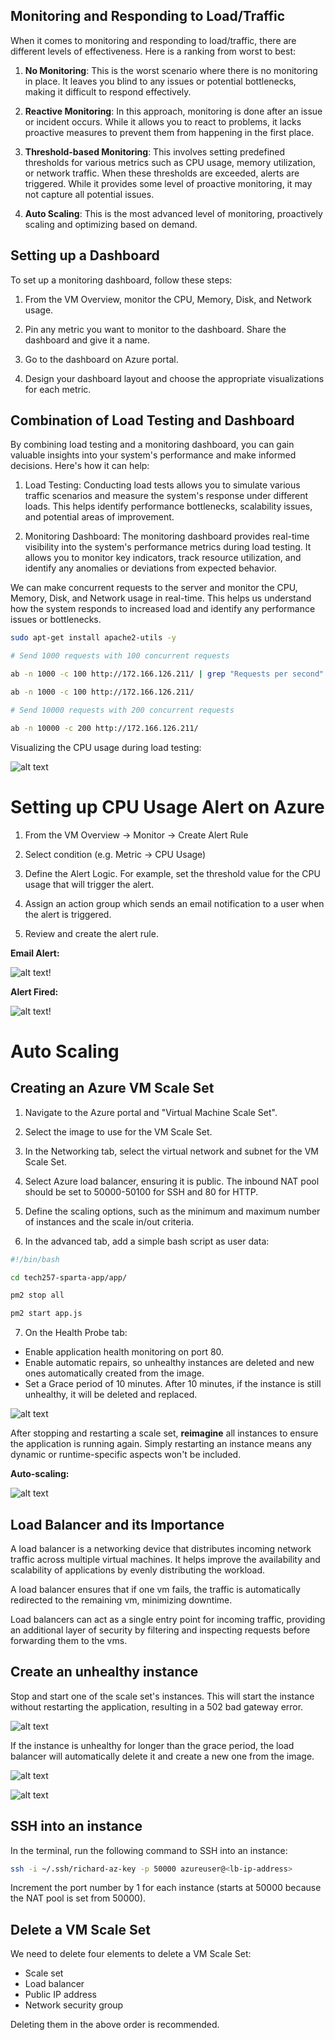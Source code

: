 ## Monitoring and Responding to Load/Traffic

When it comes to monitoring and responding to load/traffic, there are different levels of effectiveness. Here is a ranking from worst to best:

1. **No Monitoring**: This is the worst scenario where there is no monitoring in place. It leaves you blind to any issues or potential bottlenecks, making it difficult to respond effectively.

2. **Reactive Monitoring**: In this approach, monitoring is done after an issue or incident occurs. While it allows you to react to problems, it lacks proactive measures to prevent them from happening in the first place.

3. **Threshold-based Monitoring**: This involves setting predefined thresholds for various metrics such as CPU usage, memory utilization, or network traffic. When these thresholds are exceeded, alerts are triggered. While it provides some level of proactive monitoring, it may not capture all potential issues.

4. **Auto Scaling**: This is the most advanced level of monitoring, proactively scaling and optimizing based on demand.

## Setting up a Dashboard

To set up a monitoring dashboard, follow these steps:

1. From the VM Overview, monitor the CPU, Memory, Disk, and Network usage.

2. Pin any metric you want to monitor to the dashboard. Share the dashboard and give it a name.

3. Go to the dashboard on Azure portal.

4. Design your dashboard layout and choose the appropriate visualizations for each metric.

## Combination of Load Testing and Dashboard

By combining load testing and a monitoring dashboard, you can gain valuable insights into your system's performance and make informed decisions. Here's how it can help:

1. Load Testing: Conducting load tests allows you to simulate various traffic scenarios and measure the system's response under different loads. This helps identify performance bottlenecks, scalability issues, and potential areas of improvement.

2. Monitoring Dashboard: The monitoring dashboard provides real-time visibility into the system's performance metrics during load testing. It allows you to monitor key indicators, track resource utilization, and identify any anomalies or deviations from expected behavior.

We can make concurrent requests to the server and monitor the CPU, Memory, Disk, and Network usage in real-time. This helps us understand how the system responds to increased load and identify any performance issues or bottlenecks.

```bash
sudo apt-get install apache2-utils -y

# Send 1000 requests with 100 concurrent requests

ab -n 1000 -c 100 http://172.166.126.211/ | grep "Requests per second"

ab -n 1000 -c 100 http://172.166.126.211/

# Send 10000 requests with 200 concurrent requests

ab -n 10000 -c 200 http://172.166.126.211/
```

Visualizing the CPU usage during load testing:

![alt text](imgs/cpu_testing.jpg)

# Setting up CPU Usage Alert on Azure

1. From the VM Overview -> Monitor -> Create Alert Rule

2. Select condition (e.g. Metric -> CPU Usage)

3. Define the Alert Logic. For example, set the threshold value for the CPU usage that will trigger the alert.

4. Assign an action group which sends an email notification to a user when the alert is triggered.

5. Review and create the alert rule.

**Email Alert:**

![alt text](imgs/alert_email.jpg)!

**Alert Fired:**

![alt text](imgs/alert_fired.jpg)!

# Auto Scaling

## Creating an Azure VM Scale Set

1. Navigate to the Azure portal and "Virtual Machine Scale Set".

2. Select the image to use for the VM Scale Set.

3. In the Networking tab, select the virtual network and subnet for the VM Scale Set.

4. Select Azure load balancer, ensuring it is public. The inbound NAT pool should be set to 50000-50100 for SSH and 80 for HTTP.

5. Define the scaling options, such as the minimum and maximum number of instances and the scale in/out criteria.

6. In the advanced tab, add a simple bash script as user data:
    
```bash
#!/bin/bash

cd tech257-sparta-app/app/

pm2 stop all

pm2 start app.js
```

7. On the Health Probe tab:
- Enable application health monitoring on port 80.
- Enable automatic repairs, so unhealthy instances are deleted and new ones automatically created from the image.
- Set a Grace period of 10 minutes. After 10 minutes, if the instance is still unhealthy, it will be deleted and replaced.

![alt text](imgs/h-i.jpg)

After stopping and restarting a scale set, **reimagine** all instances to ensure the application is running again. Simply restarting an instance means  any dynamic or runtime-specific aspects won't be included.

**Auto-scaling:**

![alt text](imgs/scale-set.jpg)

## Load Balancer and its Importance

A load balancer is a networking device that distributes incoming network traffic across multiple virtual machines. It helps improve the availability and scalability of applications by evenly distributing the workload.

A load balancer ensures that if one vm fails, the traffic is automatically redirected to the remaining vm, minimizing downtime.

Load balancers can act as a single entry point for incoming traffic, providing an additional layer of security by filtering and inspecting requests before forwarding them to the vms.

## Create an unhealthy instance

Stop and start one of the scale set's instances. This will start the instance without restarting the application, resulting in a 502 bad gateway error.

![alt text](imgs/uh-i.jpg)

If the instance is unhealthy for longer than the grace period, the load balancer will automatically delete it and create a new one from the image.

![alt text](imgs/rs-i.jpg)

![alt text](imgs/h-i2.jpg)

## SSH into an instance

In the terminal, run the following command to SSH into an instance:

```bash
ssh -i ~/.ssh/richard-az-key -p 50000 azureuser@<lb-ip-address>
```

Increment the port number by 1 for each instance (starts at 50000 because the NAT pool is set from 50000).

## Delete a VM Scale Set

We need to delete four elements to delete a VM Scale Set:

- Scale set
- Load balancer
- Public IP address
- Network security group

Deleting them in the above order is recommended.

